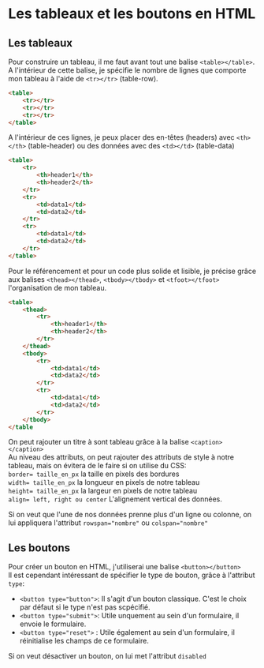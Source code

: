 # Les tableaux et les boutons en HTML

## Les tableaux

Pour construire un tableau, il me faut avant tout une balise `<table></table>`. A l'intérieur de cette balise, je spécifie le nombre de lignes que comporte mon tableau à l'aide de `<tr></tr>` (table-row). 

```html
<table>
    <tr></tr>
    <tr></tr>
    <tr></tr>    
</table>
```

A l'intérieur de ces lignes, je peux placer des en-têtes (headers) avec `<th></th>` (table-header) ou des données avec des `<td></td>` (table-data)

```html
<table>
    <tr>
        <th>header1</th>
        <th>header2</th>        
    </tr>
    <tr>
        <td>data1</td>
        <td>data2</td>        
    </tr> 
    <tr>
        <td>data1</td>
        <td>data2</td>        
    </tr>  
</table>
```

Pour le référencement et pour un code plus solide et lisible, je précise grâce aux balises `<thead></thead>`, `<tbody></tbody>` et `<tfoot></tfoot>` l'organisation de mon tableau.

```html
<table>
    <thead>
        <tr>
            <th>header1</th>
            <th>header2</th>           
        </tr>
    </thead>
    <tbody>
        <tr>
            <td>data1</td>
            <td>data2</td>        
        </tr> 
        <tr>
            <td>data1</td>
            <td>data2</td>        
        </tr>
    </tbody>  
</table
```

On peut rajouter un titre à sont tableau grâce à la balise `<caption></caption>`  
Au niveau des attributs, on peut rajouter des attributs de style à notre tableau, mais on évitera de le faire si on utilise du CSS:  
`border= taille_en_px` la taille en pixels des bordures  
`width= taille_en_px` la longueur en pixels de notre tableau  
`height= taille_en_px` la largeur en pixels de notre tableau  
`align= left, right ou center` L'alignement vertical des données.

Si on veut que l'une de nos données prenne plus d'un ligne ou colonne, on lui appliquera l'attribut `rowspan="nombre"` ou `colspan="nombre"`

## Les boutons

Pour créer un bouton en HTML, j'utiliserai une balise `<button></button>`  
Il est cependant intéressant de spécifier le type de bouton, grâce à l'attribut `type`: 
- `<button type="button">`: Il s'agit d'un bouton classique. C'est le choix par défaut si le type n'est pas scpécifié.  
- `<button type="submit">`: Utile unquement au sein d'un formulaire, il envoie le formulaire.  
- `<button type="reset">` : Utile également au sein d'un formulaire, il réinitialise les champs de ce formulaire.

Si on veut désactiver un bouton, on lui met l'attribut `disabled`